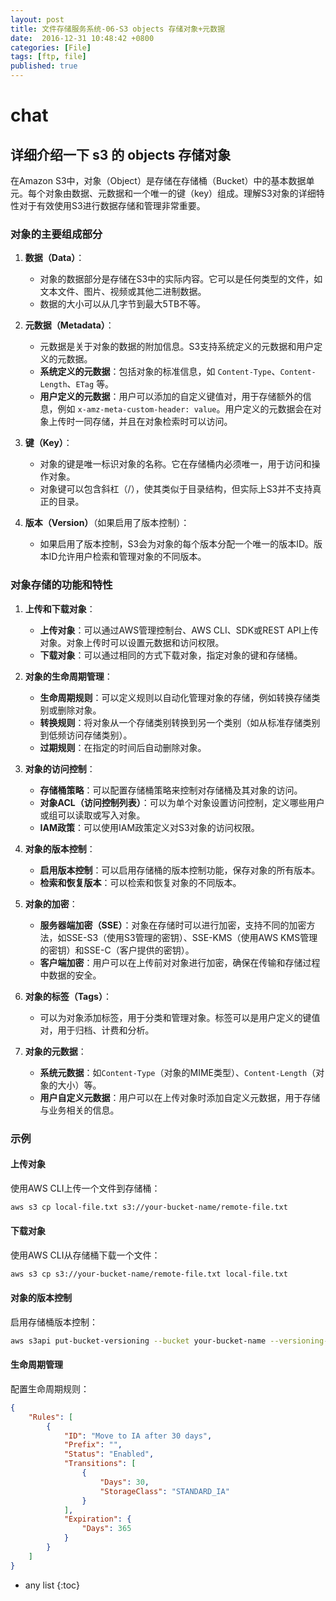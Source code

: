 ```yaml
---
layout: post
title: 文件存储服务系统-06-S3 objects 存储对象+元数据
date:  2016-12-31 10:48:42 +0800
categories: [File]
tags: [ftp, file]
published: true
---
```


# chat


## 详细介绍一下 s3 的 objects 存储对象 

在Amazon S3中，对象（Object）是存储在存储桶（Bucket）中的基本数据单元。每个对象由数据、元数据和一个唯一的键（key）组成。理解S3对象的详细特性对于有效使用S3进行数据存储和管理非常重要。

### 对象的主要组成部分

1. **数据（Data）**：
   - 对象的数据部分是存储在S3中的实际内容。它可以是任何类型的文件，如文本文件、图片、视频或其他二进制数据。
   - 数据的大小可以从几字节到最大5TB不等。

2. **元数据（Metadata）**：
   - 元数据是关于对象的数据的附加信息。S3支持系统定义的元数据和用户定义的元数据。
   - **系统定义的元数据**：包括对象的标准信息，如 `Content-Type`、`Content-Length`、`ETag` 等。
   - **用户定义的元数据**：用户可以添加的自定义键值对，用于存储额外的信息，例如 `x-amz-meta-custom-header: value`。用户定义的元数据会在对象上传时一同存储，并且在对象检索时可以访问。

3. **键（Key）**：
   - 对象的键是唯一标识对象的名称。它在存储桶内必须唯一，用于访问和操作对象。
   - 对象键可以包含斜杠（/），使其类似于目录结构，但实际上S3并不支持真正的目录。

4. **版本（Version）**（如果启用了版本控制）：
   - 如果启用了版本控制，S3会为对象的每个版本分配一个唯一的版本ID。版本ID允许用户检索和管理对象的不同版本。

### 对象存储的功能和特性

1. **上传和下载对象**：
   - **上传对象**：可以通过AWS管理控制台、AWS CLI、SDK或REST API上传对象。对象上传时可以设置元数据和访问权限。
   - **下载对象**：可以通过相同的方式下载对象，指定对象的键和存储桶。

2. **对象的生命周期管理**：
   - **生命周期规则**：可以定义规则以自动化管理对象的存储，例如转换存储类别或删除对象。
   - **转换规则**：将对象从一个存储类别转换到另一个类别（如从标准存储类别到低频访问存储类别）。
   - **过期规则**：在指定的时间后自动删除对象。

3. **对象的访问控制**：
   - **存储桶策略**：可以配置存储桶策略来控制对存储桶及其对象的访问。
   - **对象ACL（访问控制列表）**：可以为单个对象设置访问控制，定义哪些用户或组可以读取或写入对象。
   - **IAM政策**：可以使用IAM政策定义对S3对象的访问权限。

4. **对象的版本控制**：
   - **启用版本控制**：可以启用存储桶的版本控制功能，保存对象的所有版本。
   - **检索和恢复版本**：可以检索和恢复对象的不同版本。

5. **对象的加密**：
   - **服务器端加密（SSE）**：对象在存储时可以进行加密，支持不同的加密方法，如SSE-S3（使用S3管理的密钥）、SSE-KMS（使用AWS KMS管理的密钥）和SSE-C（客户提供的密钥）。
   - **客户端加密**：用户可以在上传前对对象进行加密，确保在传输和存储过程中数据的安全。

6. **对象的标签（Tags）**：
   - 可以为对象添加标签，用于分类和管理对象。标签可以是用户定义的键值对，用于归档、计费和分析。

7. **对象的元数据**：
   - **系统元数据**：如`Content-Type`（对象的MIME类型）、`Content-Length`（对象的大小）等。
   - **用户自定义元数据**：用户可以在上传对象时添加自定义元数据，用于存储与业务相关的信息。

### 示例

#### 上传对象

使用AWS CLI上传一个文件到存储桶：

```bash
aws s3 cp local-file.txt s3://your-bucket-name/remote-file.txt
```

#### 下载对象

使用AWS CLI从存储桶下载一个文件：

```bash
aws s3 cp s3://your-bucket-name/remote-file.txt local-file.txt
```

#### 对象的版本控制

启用存储桶版本控制：

```bash
aws s3api put-bucket-versioning --bucket your-bucket-name --versioning-configuration Status=Enabled
```

#### 生命周期管理

配置生命周期规则：

```json
{
    "Rules": [
        {
            "ID": "Move to IA after 30 days",
            "Prefix": "",
            "Status": "Enabled",
            "Transitions": [
                {
                    "Days": 30,
                    "StorageClass": "STANDARD_IA"
                }
            ],
            "Expiration": {
                "Days": 365
            }
        }
    ]
}
```


* any list
{:toc}